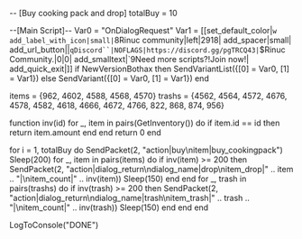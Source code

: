 -- [Buy cooking pack and drop]
totalBuy = 10



--[Main Script]--
Var0 = "OnDialogRequest"
Var1 = [[set_default_color|`w
add_label_with_icon|small|`8Rinuc community|left|2918|
add_spacer|small|
add_url_button||`qDiscord``|NOFLAGS|https://discord.gg/pgTRCQ43|`$Rinuc Community.|0|0|
add_smalltext|`9Need more scripts?!Join now!|
add_quick_exit|]]
if NewVersionBothax then
	SendVariantList({[0] = Var0, [1] = Var1})
else
	SendVariant({[0] = Var0, [1] = Var1})
end











items = {962, 4602, 4588, 4568, 4570}
trashs = {4562, 4564, 4572, 4676, 4578, 4582, 4618, 4666, 4672, 4766, 822, 868, 874, 956}

function inv(id)
    for _, item in pairs(GetInventory()) do
        if item.id == id then
            return item.amount
        end
    end
    return 0
end

for i = 1, totalBuy do
    SendPacket(2, "action|buy\nitem|buy_cookingpack")
    Sleep(200)
    for _, item in pairs(items) do
        if inv(item) >= 200 then
            SendPacket(2, "action|dialog_return\ndialog_name|drop\nitem_drop|" .. item .. "|\nitem_count|" .. inv(item))
            Sleep(150)
        end
    end
    for _, trash in pairs(trashs) do
        if inv(trash) >= 200 then
            SendPacket(2, "action|dialog_return\ndialog_name|trash\nitem_trash|" .. trash .. "|\nitem_count|" .. inv(trash))
            Sleep(150)
        end
    end
end

LogToConsole("DONE")

